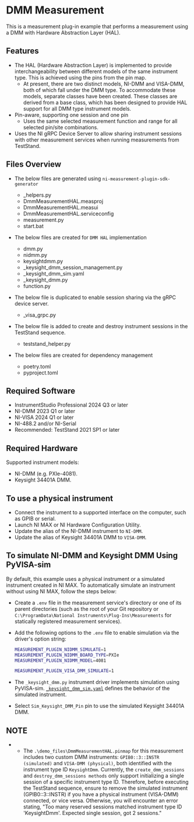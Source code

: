 # DMM Measurement

This is a measurement plug-in example that performs a measurement using a DMM with Hardware
Abstraction Layer (HAL).

## Features

- The HAL (Hardware Abstraction Layer) is implemented to provide interchangeability between
  different models of the same instrument type. This is achieved using the pins from the pin map.
  - At present, there are two distinct models, NI-DMM and VISA-DMM, both of which fall under the DMM
    type. To accommodate these models, separate classes have been created. These classes are derived
    from a base class, which has been designed to provide HAL support for all DMM type instrument
    models.
- Pin-aware, supporting one session and one pin
  - Uses the same selected measurement function and range for all selected pin/site combinations.
- Uses the NI gRPC Device Server to allow sharing instrument sessions with other measurement
  services when running measurements from TestStand.

## Files Overview

- The below files are generated using `ni-measurement-plugin-sdk-generator`
  - _helpers.py
  - DmmMeasurementHAL.measproj
  - DmmMeasurementHAL.measui
  - DmmMeasurementHAL.serviceconfig
  - measurement.py
  - start.bat

- The below files are created for `DMM HAL` implementation
  - dmm.py
  - nidmm.py
  - keysightdmm.py
  - _keysight_dmm_session_management.py
  - _keysight_dmm_sim.yaml
  - _keysight_dmm.py
  - function.py

- The below file is duplicated to enable session sharing via the gRPC device server.
  - _visa_grpc.py

- The below file is added to create and destroy instrument sessions in the TestStand sequence.
  - teststand_helper.py

- The below files are created for dependency management
  - poetry.toml
  - pyproject.toml

## Required Software

- InstrumentStudio Professional 2024 Q3 or later
- NI-DMM 2023 Q1 or later
- NI-VISA 2024 Q1 or later
- NI-488.2 and/or NI-Serial
- Recommended: TestStand 2021 SP1 or later

## Required Hardware

Supported instrument models:

- NI-DMM (e.g. PXIe-4081).
- Keysight 34401A DMM.

## To use a physical instrument

- Connect the instrument to a supported interface on the computer, such as GPIB or serial.
- Launch NI MAX or NI Hardware Configuration Utility.
- Update the alias of the NI-DMM instrument to `NI-DMM`.
- Update the alias of Keysight 34401A DMM to `VISA-DMM`.

## To simulate NI-DMM and Keysight DMM Using PyVISA-sim

By default, this example uses a physical instrument or a simulated instrument
created in NI MAX. To automatically simulate an instrument without using NI MAX,
follow the steps below:

- Create a `.env` file in the measurement service's directory or one of its
  parent directories (such as the root of your Git repository or
  `C:\ProgramData\National Instruments\Plug-Ins\Measurements` for statically
  registered measurement services).
- Add the following options to the `.env` file to enable simulation via the
  driver's option string:

  ```bash
  MEASUREMENT_PLUGIN_NIDMM_SIMULATE=1
  MEASUREMENT_PLUGIN_NIDMM_BOARD_TYPE=PXIe
  MEASUREMENT_PLUGIN_NIDMM_MODEL=4081

  MEASUREMENT_PLUGIN_VISA_DMM_SIMULATE=1
  ```

- The `_keysight_dmm.py` instrument driver implements simulation using PyVISA-sim.
  [`_keysight_dmm_sim.yaml`](./dmm_hal/keysightdmm/_keysight_dmm_sim.yaml) defines the behavior of the
  simulated instrument.
- Select `Sim_Keysight_DMM_Pin` pin to use the simulated Keysight 34401A DMM.

## NOTE

- - The `.\demo_files\DmmMeasurementHAL.pinmap` for this measurement includes two custom DMM instruments:
  `GPIB0::3::INSTR (simulated)` and `VISA-DMM (physical)`, both identified with the instrument
  type ID `KeysightDmm`. Currently, the `create_dmm_sessions` and `destroy_dmm_sessions methods`
  only support initializing a single session of a specific instrument type ID. Therefore, before
  executing the TestStand sequence, ensure to remove the simulated instrument (GPIB0::3::INSTR) if
  you have a physical instrument (VISA-DMM) connected, or vice versa. Otherwise, you will encounter
  an error stating, "Too many reserved sessions matched instrument type ID 'KeysightDmm'. Expected
  single session, got 2 sessions."
